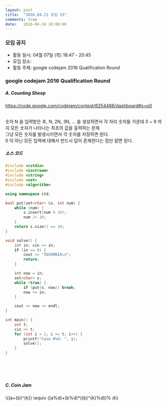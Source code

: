 ```yaml
---
layout: post
title:  "2016.04.21 모임 53"
comments: true
date:   2016-04-10 10:00:00
---
```


### 모임 공지

- 활동 일시: 04월 07일 (목) 18:47 - 20:45
- 모임 장소: 
- 활동 주제: google codejam 2016  Qualification Round


### google codejam 2016  Qualification Round

##### A. Counting Sheep

https://code.google.com/codejam/contest/6254486/dashboard#s=p0

<br>
숫자 N 을 입력받은 후,
N, 2N, 3N, ... 을 생성하면서 각 자리 숫자들 가운데 0 ~ 9 까지 모든 숫자가 나타나는 최초의 값을 출력하는 문제

<br>
그냥 모든 숫자를 발생시키면서 각 숫자를 저장하면 된다.
<br>
0 이 아닌 모든 입력에 대해서 반드시 답이 존재한다는 점만 알면 된다.


##### 소스 코드

```cpp
#include <cstdio>
#include <iostream>
#include <string>
#include <set>
#include <algorithm>

using namespace std;

bool put(set<char> &s, int num) {
    while (num) {
        s.insert(num % 10);
        num /= 10;
    }
    return s.size() == 10;
}

void solve() {
    int in; cin >> in;
    if (in == 0) {
        cout << "INSOMNIA\n";
        return;
    }

    int now = in;
    set<char> s;
    while (true) {
        if (put(s, now)) break;
        now += in;
    }

    cout << now << endl;
}

int main() {
    int t;
    cin >> t;
    for (int i = 1; i <= t; i++) {
        printf("Case #%d: ", i);
        solve();
    }
}
```

<br>
<br>
<br>

##### C. Coin Jam

\\((a+{b}^{k}) \equiv ((a%d)+(b%d)*({b}^{k}%d))% d\\) 
